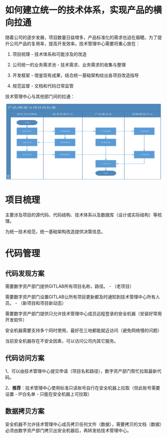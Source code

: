 # 如何建立统一的技术体系，实现产品的横向拉通



随着公司的逐步发展，项目数量日益增多，产品标准化的需求也迫在眉睫。为了提升公司产品的复用率，提高开发效率。技术管理中心需要将重心放在：

1. 项目梳理 - 技术体系和可能涉及的改造

2. 公司统一的业务需求池 - 技术需求、业务需求的收集与整理

3. 开发框架 - 借鉴现有成果，结合统一基础架构给出各项目改造指导

4. 规范监督 - 文档和代码日常监管



技术管理中心与其他部门间的拉通：

![image-20210208152250356](assets/image-20210208152250356.png)



# 项目梳理

主要涉及项目的源代码、代码结构、技术体系以及数据库（设计或实际结构）等梳理。

为统一技术规范，统一基础架构改造提供决策信息。



# 代码管理

## 代码发现方案

需要数字资产部门提供GITLAB所有项目名称，路径。 - （老项目）

需要数字资产部门设置GITLAB让所有项目更新都及时通知到技术管理中心所有人员。 - （新项目和项目新动态）

需要数字资产部门提供只允许技术管理中心成员远程登录的安全机器（安装好常用开发软件）

安全机器需要支持多个同时使用，最好在三地都能就近访问（避免网络慢的问题）

当前安全机器存在不安全因素，可以访问公司内其它服务。

## 代码访问方案

1、可以由技术管理中心提交申请（项目名和路径），数字资产部门帮忙拉取最新代码。

2、**推荐**：技术管理中心使用标准只读账号自行在安全机器上拉取（但此账号需要设置 - IP白名单 - 只能在安全机器上可拉取）

## 数据拷贝方案

安全机器不允许技术管理中心成员拷贝任何文件（数据），需要拷贝的文档（数据）必须由数字资产部门拷贝出安全机器后，再转发给技术管理中心。
